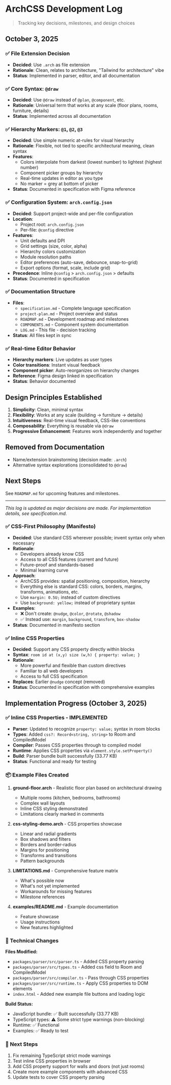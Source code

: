# ArchCSS Development Log

> Tracking key decisions, milestones, and design choices

## October 3, 2025

### ✅ File Extension Decision

- **Decided**: Use `.arch` as file extension
- **Rationale**: Clean, relates to architecture, "Tailwind for architecture" vibe
- **Status**: Implemented in parser, editor, and all documentation

### ✅ Core Syntax: `@draw`

- **Decided**: Use `@draw` instead of `@plan`, `@component`, etc.
- **Rationale**: Universal term that works at any scale (floor plans, rooms, furniture, details)
- **Status**: Implemented across all documentation

### ✅ Hierarchy Markers: `@1`, `@2`, `@3`

- **Decided**: Use simple numeric at-rules for visual hierarchy
- **Rationale**: Flexible, not tied to specific architectural meaning, clean syntax
- **Features**:
  - Colors interpolate from darkest (lowest number) to lightest (highest number)
  - Component picker groups by hierarchy
  - Real-time updates in editor as you type
  - No marker = grey at bottom of picker
- **Status**: Documented in specification with Figma reference


### ✅ Configuration System: `arch.config.json`

- **Decided**: Support project-wide and per-file configuration
- **Location**:
  - Project root: `arch.config.json`
  - Per-file: `@config` directive
- **Features**:
  - Unit defaults and DPI
  - Grid settings (size, color, alpha)
  - Hierarchy colors customization
  - Module resolution paths
  - Editor preferences (auto-save, debounce, snap-to-grid)
  - Export options (format, scale, include grid)
- **Precedence**: Inline `@config` > `arch.config.json` > defaults
- **Status**: Documented in specification

### ✅ Documentation Structure

- **Files**:
  - `specification.md` - Complete language specification
  - `project-plan.md` - Project overview and status
  - `ROADMAP.md` - Development roadmap and milestones
  - `COMPONENTS.md` - Component system documentation
  - `LOG.md` - This file - decision tracking
- **Status**: All files kept in sync

### ✅ Real-time Editor Behavior

- **Hierarchy markers**: Live updates as user types
- **Color transitions**: Instant visual feedback
- **Component picker**: Auto-reorganizes on hierarchy changes
- **Reference**: Figma design linked in specification
- **Status**: Behavior documented

## Design Principles Established

1. **Simplicity**: Clean, minimal syntax
2. **Flexibility**: Works at any scale (building → furniture → details)
3. **Intuitiveness**: Real-time visual feedback, CSS-like conventions
4. **Composability**: Everything is reusable via `@draw`
5. **Progressive Enhancement**: Features work independently and together

## Removed from Documentation

- Name/extension brainstorming (decision made: `.arch`)
- Alternative syntax explorations (consolidated to `@draw`)

## Next Steps

See `ROADMAP.md` for upcoming features and milestones.

---

_This log is updated as major decisions are made. For implementation details, see specification.md._

### ✅ CSS-First Philosophy (Manifesto)

- **Decided**: Use standard CSS wherever possible; invent syntax only when necessary
- **Rationale**: 
  - Developers already know CSS
  - Access to all CSS features (current and future)
  - Future-proof and standards-based
  - Minimal learning curve
- **Approach**:
  - ArchCSS provides: spatial positioning, composition, hierarchy
  - Everything else is standard CSS: colors, borders, margins, transforms, animations, etc.
  - Use `margin: 0.5U;` instead of custom directives
  - Use `background: yellow;` instead of proprietary syntax
- **Examples**:
  - ❌ Don't create: `@nudge`, `@color`, `@rotate`, `@shadow`
  - ✅ Instead use: `margin`, `background`, `transform`, `box-shadow`
- **Status**: Documented in manifesto section

### ✅ Inline CSS Properties

- **Decided**: Support any CSS property directly within blocks
- **Syntax**: `room id at (x,y) size (w,h) { property: value; }`
- **Rationale**: 
  - More powerful and flexible than custom directives
  - Familiar to all web developers
  - Access to full CSS specification
- **Replaces**: Earlier `@nudge` concept (removed)
- **Status**: Documented in specification with comprehensive examples

## Implementation Progress (October 3, 2025)

### ✅ Inline CSS Properties - IMPLEMENTED

- **Parser**: Updated to recognize `property: value;` syntax in room blocks
- **Types**: Added `css?: Record<string, string>` to Room and CompiledModel
- **Compiler**: Passes CSS properties through to compiled model
- **Runtime**: Applies CSS properties via `element.style.setProperty()`
- **Build**: Parser bundle built successfully (33.77 KB)
- **Status**: Functional and ready for testing

### 📦 Example Files Created

1. **ground-floor.arch** - Realistic floor plan based on architectural drawing
   - Multiple rooms (kitchen, bedrooms, bathrooms)
   - Complex wall layouts
   - Inline CSS styling demonstrated
   - Limitations clearly marked in comments

2. **css-styling-demo.arch** - CSS properties showcase
   - Linear and radial gradients
   - Box shadows and filters
   - Borders and border-radius
   - Margins for positioning
   - Transforms and transitions
   - Pattern backgrounds

3. **LIMITATIONS.md** - Comprehensive feature matrix
   - What's possible now
   - What's not yet implemented
   - Workarounds for missing features
   - Milestone references

4. **examples/README.md** - Example documentation
   - Feature showcase
   - Usage instructions
   - New features highlighted

### 🔧 Technical Changes

**Files Modified:**
- `packages/parser/src/parser.ts` - Added CSS property parsing
- `packages/parser/src/types.ts` - Added css field to Room and CompiledModel
- `packages/parser/src/compiler.ts` - Pass through CSS properties
- `packages/parser/src/runtime.ts` - Apply CSS properties to DOM elements
- `index.html` - Added new example file buttons and loading logic

**Build Status:**
- JavaScript bundle: ✅ Built successfully (33.77 KB)
- TypeScript types: ⚠️  Some strict type warnings (non-blocking)
- Runtime: ✅ Functional
- Examples: ✅ Ready to test

### 🎯 Next Steps

1. Fix remaining TypeScript strict mode warnings
2. Test inline CSS properties in browser
3. Add CSS property support for walls and doors (not just rooms)
4. Create more example components with advanced CSS
5. Update tests to cover CSS property parsing
